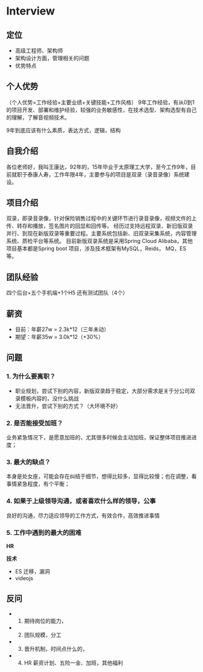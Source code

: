 # Interview

## 定位
- 高级工程师、架构师
- 架构设计方面，管理相关的问题
- 优势特点
## 个人优势
（个人优势=工作经验+主要业绩+关键技能+工作风格）
9年工作经验，有从0到1的项目开发、部署和维护经验，较强的业务敏感性，在技术选型、架构选型有自己的理解，了解音视频技术。

9年到底应该有什么素质，表达方式，逻辑，结构
## 自我介绍

各位老师好，我叫王康达，92年的，15年毕业于太原理工大学，至今工作9年，目前就职于泰康人寿，工作年限4年，主要参与的项目是双录（录音录像）系统建设。

## 项目介绍

双录，即录音录像，针对保险销售过程中的关键环节进行录音录像，视频文件的上传、转存和播放，签名图片的回显和回传等。
经历过支持远程双录、新旧版双录并行、到现在新版双录等重要过程。主要系统包括新、旧双录采集系统，内容管理系统、质检平台等系统。
目前新版双录系统是采用Spring Cloud Alibaba，其他项目基本都是Spring boot 项目，涉及技术框架有MySQL，Reids， MQ，ES等。

##  团队经验

四个后台+五个手机端+1个H5 还有测试团队（4个）

## 薪资

- 目前：年薪27w = 2.3k*12（三年未动）
- 期望：年薪35w = 3.0k*12（+30%）

## 问题

### 1. 为什么要离职？
- 职业规划，尝试下别的内容，新版双录趋于稳定，大部分需求是关于分公司双录模板内容的，没什么挑战
- 无法晋升，尝试下别的方式？（大环境不好）

### 2. 是否能接受加班？

业务紧急情况下，是愿意加班的，尤其很多时候会主动加班，保证整体项目推进进度；

### 3. 最大的缺点？

本身是处女座，可能会存在纠结于细节，想得比较多，显得比较慢；也在调整，看事情紧急程度，有个平衡；

### 4. 如果于上级领导沟通，或者喜欢什么样的领导，公事

良好的沟通，尽力适应领导的工作方式，有效合作，高效推进事情

### 5. 工作中遇到的最大的困难
**HR**

**技术**
- ES 迁移，漏洞
- videojs



## 反问

- 1. 期待岗位的能力，
- 2. 团队规模，分工
- 3. 晋升机制，时间点什么的，
- 4. HR 薪资计划、五险一金、加班，其他福利 

